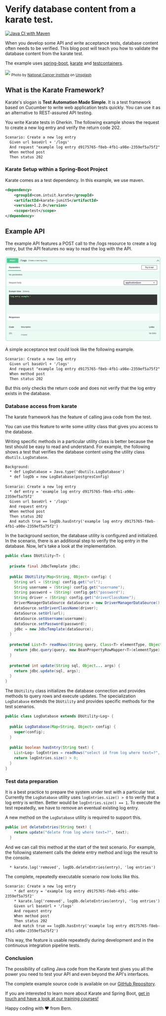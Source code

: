 # Verify database content from a karate test.

[![Java CI with Maven](https://github.com/42talents/blog-verify-database-content-from-a-karate-test/actions/workflows/maven.yml/badge.svg)](https://github.com/42talents/blog-verify-database-content-from-a-karate-test/actions/workflows/maven.yml)

When you develop some API and write acceptance tests, database content often needs to be verified.
This blog post will teach you how to validate the database content from the karate test.

The example uses [spring-boot](https://spring.io/projects/spring-boot), [karate](https://github.com/karatelabs/karate) and [testcontainers](https://www.testcontainers.org).

![](national-cancer-institute-pCqzMe04s8g-unsplash.jpg)
<sub>
Photo by <a href="https://unsplash.com/@nci?utm_source=unsplash&utm_medium=referral&utm_content=creditCopyText">National Cancer Institute</a> on <a href="https://unsplash.com/s/photos/database-check?utm_source=unsplash&utm_medium=referral&utm_content=creditCopyText">Unsplash</a>
</sub>


## What is the Karate Framework?

Karate's slogan is **Test Automation Made Simple**. It is a test framework based on Cucumber to write web application tests quickly. You can use it as an alternative to REST-assured API testing.

You write Karate tests in Gherkin. The following example shows the request to create a new log entry and verify the return code 202.

```gherkin
Scenario: Create a new log entry
  Given url baseUrl + '/logs'
  And request "example log entry d9175765-f8eb-4fb1-a98e-2359ef5a75f2"
  When method post
  Then status 202
```

### Karate Setup within a Spring-Boot Project

Karate comes as a test dependency. In this example, we use maven.

```xml
<dependency>
    <groupId>com.intuit.karate</groupId>
    <artifactId>karate-junit5</artifactId>
    <version>1.2.0</version>
    <scope>test</scope>
</dependency>
```


## Example API

The example API features a POST call to the /logs resource to create a log entry, but the API features no way to read the log with the API.

![example api](example-api.png)


A simple acceptance test could look like the following example.

```gherkin
Scenario: Create a new log entry
  Given url baseUrl + '/logs'
  And request "example log entry d9175765-f8eb-4fb1-a98e-2359ef5a75f2"
  When method post
  Then status 202
```

But this only checks the return code and does not verify that the log entry exists in the database.



### Database access from karate

The karate framework has the feature of calling java code from the test.

You can use this feature to write some utility class that gives you access to the database.

Writing specific methods in a particular utility class is better because the test should be easy to read and understand. For example, the following shows a test that verifies the database content using the utility class `dbutils.LogDatabase`.

```gherkin
Background:
  * def LogDatabase = Java.type('dbutils.LogDatabase')
  * def logDb = new LogDatabase(postgresConfig)

Scenario: Create a new log entry
  * def entry = 'example log entry d9175765-f8eb-4fb1-a98e-2359ef5a75f2'
  Given url baseUrl + '/logs'
  And request entry
  When method post
  Then status 202
  And match true == logDb.hasEntry('example log entry d9175765-f8eb-4fb1-a98e-2359ef5a75f2')
```

In the background section, the database utility is configured and initialized. In the scenario, there is an additional step to verify the log entry in the database. Now, let's take a look at the implementation.


```java
public class DbUtility<T> {

  private final JdbcTemplate jdbc;

  public DbUtility(Map<String, Object> config) {
    String url = (String) config.get("url");
    String username = (String) config.get("username");
    String password = (String) config.get("password");
    String driver = (String) config.get("driverClassName");
    DriverManagerDataSource dataSource = new DriverManagerDataSource();
    dataSource.setDriverClassName(driver);
    dataSource.setUrl(url);
    dataSource.setUsername(username);
    dataSource.setPassword(password);
    jdbc = new JdbcTemplate(dataSource);
  }

  protected List<T> readRows(String query, Class<T> elementType, Object... args) {
    return jdbc.query(query, new BeanPropertyRowMapper<T>(elementType), args);
  }

  protected int update(String sql, Object... args) {
    return jdbc.update(sql, args);
  }
}
```

The `DbUtility` class initializes the database connection and provides methods to query rows and execute updates.
The specialization `LogDatabase` extends the `DbUtility` and provides specific methods for the test scenarios.

```java
public class LogDatabase extends DbUtility<Log> {

  public LogDatabase(Map<String, Object> config) {
    super(config);
  }

  public boolean hasEntry(String text) {
    List<Log> logEntries = readRows("select id from log where text=?", Log.class, text);
    return logEntries.size() > 0;
  }
}
```


### Test data preparation

It is a best practice to prepare the system under test with a particular test. Currently the `LogDatabase` utility uses `logEntries.size() > 0` to verify that a log entry is written. Better would be `logEntries.size() == 1`.
To execute the test repeatedly, we have to remove an eventual existing log entry.

A new method on the `LogDatabase` utility is required to support this.

```java
public int deleteEntries(String text) {
    return update("delete from log where text=?", text);
  }
```

And we can call this method at the start of the test scenario. For example, the following statement calls the delete entry method and logs the result to the console.

```gherkin
  * karate.log('removed', logDb.deleteEntries(entry), 'log entries')
```

The complete, repeatedly executable scenario now looks like this.

```gherkin
Scenario: Create a new log entry
    * def entry = 'example log entry d9175765-f8eb-4fb1-a98e-2359ef5a75f2'
    * karate.log('removed', logDb.deleteEntries(entry), 'log entries')
    Given url baseUrl + '/logs'
    And request entry
    When method post
    Then status 202
    And match true == logDb.hasEntry('example log entry d9175765-f8eb-4fb1-a98e-2359ef5a75f2')
```

This way, the feature is usable repeatedly during development and in the continuous integration pipeline tests.


### Conclusion

The possibility of calling Java code from the Karate test gives you all the power you need to test your API and even beyond the API's interfaces.


The complete example source code is available on our [GitHub Repository](https://github.com/42talents/blog-verify-database-content-from-a-karate-test).

If you are interested to learn more about Karate and Spring Boot, [get in touch and have a look at our training courses!](https://42talents.com/en/training/in-house)

Happy coding with ❤️ from Bern.